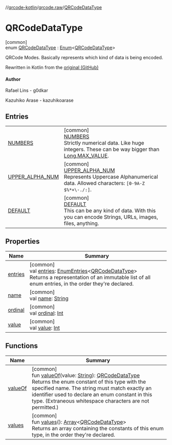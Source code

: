 //[qrcode-kotlin](../../../index.md)/[qrcode.raw](../index.md)/[QRCodeDataType](index.md)

# QRCodeDataType

[common]\
enum [QRCodeDataType](index.md) : [Enum](https://kotlinlang.org/api/latest/jvm/stdlib/kotlin/-enum/index.html)&lt;[QRCodeDataType](index.md)&gt; 

QRCode Modes. Basically represents which kind of data is being encoded.

Rewritten in Kotlin from the [original (GitHub)](https://github.com/kazuhikoarase/qrcode-generator/blob/master/java/src/main/java/com/d_project/qrcode/Mode.java)

#### Author

Rafael Lins - g0dkar

Kazuhiko Arase - kazuhikoarase

## Entries

| | |
|---|---|
| [NUMBERS](-n-u-m-b-e-r-s/index.md) | [common]<br>[NUMBERS](-n-u-m-b-e-r-s/index.md)<br>Strictly numerical data. Like huge integers. These can be way bigger than [Long.MAX_VALUE](https://kotlinlang.org/api/latest/jvm/stdlib/kotlin/-long/-m-a-x_-v-a-l-u-e.html). |
| [UPPER_ALPHA_NUM](-u-p-p-e-r_-a-l-p-h-a_-n-u-m/index.md) | [common]<br>[UPPER_ALPHA_NUM](-u-p-p-e-r_-a-l-p-h-a_-n-u-m/index.md)<br>Represents Uppercase Alphanumerical data. Allowed characters: `[0-9A-Z $%*+\-./:]`. |
| [DEFAULT](-d-e-f-a-u-l-t/index.md) | [common]<br>[DEFAULT](-d-e-f-a-u-l-t/index.md)<br>This can be any kind of data. With this you can encode Strings, URLs, images, files, anything. |

## Properties

| Name | Summary |
|---|---|
| [entries](entries.md) | [common]<br>val [entries](entries.md): [EnumEntries](https://kotlinlang.org/api/latest/jvm/stdlib/kotlin.enums/-enum-entries/index.html)&lt;[QRCodeDataType](index.md)&gt;<br>Returns a representation of an immutable list of all enum entries, in the order they're declared. |
| [name](-d-e-f-a-u-l-t/index.md#-372974862%2FProperties%2F345188675) | [common]<br>val [name](-d-e-f-a-u-l-t/index.md#-372974862%2FProperties%2F345188675): [String](https://kotlinlang.org/api/latest/jvm/stdlib/kotlin/-string/index.html) |
| [ordinal](-d-e-f-a-u-l-t/index.md#-739389684%2FProperties%2F345188675) | [common]<br>val [ordinal](-d-e-f-a-u-l-t/index.md#-739389684%2FProperties%2F345188675): [Int](https://kotlinlang.org/api/latest/jvm/stdlib/kotlin/-int/index.html) |
| [value](value.md) | [common]<br>val [value](value.md): [Int](https://kotlinlang.org/api/latest/jvm/stdlib/kotlin/-int/index.html) |

## Functions

| Name | Summary |
|---|---|
| [valueOf](value-of.md) | [common]<br>fun [valueOf](value-of.md)(value: [String](https://kotlinlang.org/api/latest/jvm/stdlib/kotlin/-string/index.html)): [QRCodeDataType](index.md)<br>Returns the enum constant of this type with the specified name. The string must match exactly an identifier used to declare an enum constant in this type. (Extraneous whitespace characters are not permitted.) |
| [values](values.md) | [common]<br>fun [values](values.md)(): [Array](https://kotlinlang.org/api/latest/jvm/stdlib/kotlin/-array/index.html)&lt;[QRCodeDataType](index.md)&gt;<br>Returns an array containing the constants of this enum type, in the order they're declared. |
